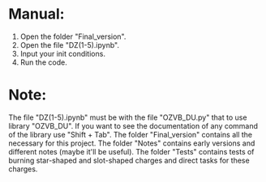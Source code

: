 # Manual:
1. Open the folder "Final_version".
2. Open the file "DZ(1-5).ipynb".
3. Input your init conditions.
4. Run the code.
# Note:
The file "DZ(1-5).ipynb" must be with the file "OZVB_DU.py" that to use library "OZVB_DU".
If you want to see the documentation of any command of the library use "Shift + Tab".
The folder "Final_version" contains all the necessary for this project.
The folder "Notes" contains early versions and different notes (maybe it'll be useful).
The folder "Tests" contains tests of burning star-shaped and slot-shaped charges and direct tasks for these charges.


